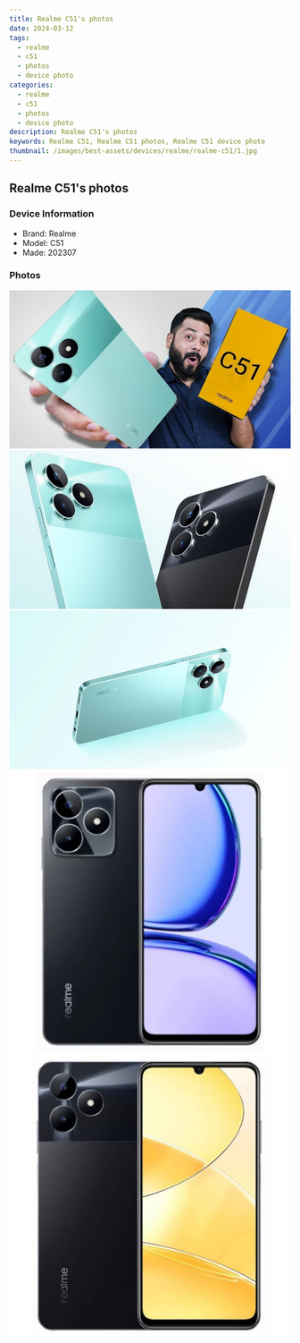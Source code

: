 ```yaml
---
title: Realme C51's photos
date: 2024-03-12
tags: 
  - realme
  - c51
  - photos
  - device photo
categories: 
  - realme
  - c51
  - photos
  - device photo
description: Realme C51's photos
keywords: Realme C51, Realme C51 photos, Realme C51 device photo
thumbnail: /images/best-assets/devices/realme/realme-c51/1.jpg
---
```


## Realme C51's photos

### Device Information

- Brand: Realme
- Model: C51
- Made: 202307

### Photos

![/images/best-assets/devices/realme/realme-c51/1.jpg](/images/best-assets/devices/realme/realme-c51/1.jpg)
![/images/best-assets/devices/realme/realme-c51/2.jpg](/images/best-assets/devices/realme/realme-c51/2.jpg)
![/images/best-assets/devices/realme/realme-c51/3.jpg](/images/best-assets/devices/realme/realme-c51/3.jpg)
![/images/best-assets/devices/realme/realme-c51/4.jpg](/images/best-assets/devices/realme/realme-c51/4.jpg)
![/images/best-assets/devices/realme/realme-c51/5.jpg](/images/best-assets/devices/realme/realme-c51/5.jpg)
